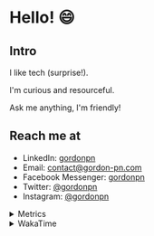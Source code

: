 # Hello! 😄

## Intro

I like tech (surprise!).

I'm curious and resourceful.

Ask me anything, I'm friendly!

## Reach me at

- LinkedIn: [gordonpn](https://www.linkedin.com/in/gordonpn/)
- Email: [contact@gordon-pn.com](mailto:contact@gordon-pn.com)
- Facebook Messenger: [gordonpn](https://www.messenger.com/t/Gordonpn)
- Twitter: [@gordonpn](https://twitter.com/Gordonpn)
- Instagram: [@gordonpn](https://www.instagram.com/gordonpn/)

<details>
  <summary>Metrics</summary>

  <img align="center" src="https://github.com/gordonpn/gordonpn/blob/master/github-metrics.svg" alt="GitHub Metrics">

</details>

<details>
  <summary>WakaTime</summary>

  <!--START_SECTION:waka-->
📊 **This Week I Spent My Time On** 

```text
💬 Programming Languages: 
Java                     4 hrs 57 mins       ██████████░░░░░░░░░░░░░░░   40.43 % 
TypeScript               4 hrs 6 mins        ████████░░░░░░░░░░░░░░░░░   33.53 % 
Bash                     1 hr 22 mins        ███░░░░░░░░░░░░░░░░░░░░░░   11.27 % 
JSON                     39 mins             █░░░░░░░░░░░░░░░░░░░░░░░░   05.39 % 
Text                     19 mins             █░░░░░░░░░░░░░░░░░░░░░░░░   02.63 % 

🔥 Editors: 
Intellijidea             10 hrs 32 mins      ██████████████████████░░░   86.11 % 
VS Code                  1 hr 42 mins        ███░░░░░░░░░░░░░░░░░░░░░░   13.89 % 
```


 Last Updated on 15/05/2024 16:21:55 UTC
<!--END_SECTION:waka-->
</details>
